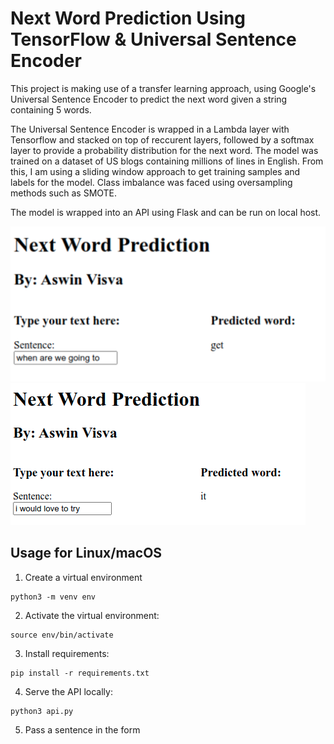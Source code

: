# Next Word Prediction Using TensorFlow & Universal Sentence Encoder

This project is making use of a transfer learning approach, using Google's Universal Sentence Encoder to predict the next word given a string containing 5 words. 

The Universal Sentence Encoder is wrapped in a Lambda layer with Tensorflow and stacked on top of reccurent layers, followed by a softmax layer to provide a probability distribution for the next word. The model was trained on a dataset of US blogs containing millions of lines in English. From this, I am using a sliding window approach to get training samples and labels for the model. Class imbalance was faced using oversampling methods such as SMOTE.

The model is wrapped into an API using Flask and can be run on local host. 

![](https://github.com/aswinvisva/next_word_predictor/blob/master/next_word_prediction.png) 
![](https://github.com/aswinvisva/next_word_predictor/blob/master/next_word_prediction2.png)


## Usage for Linux/macOS

1. Create a virtual environment 
```console
python3 -m venv env
```

2. Activate the virtual environment:
```console
source env/bin/activate
```

3. Install requirements:
```console
pip install -r requirements.txt
```

4. Serve the API locally:
```console
python3 api.py
```

5. Pass a sentence in the form
